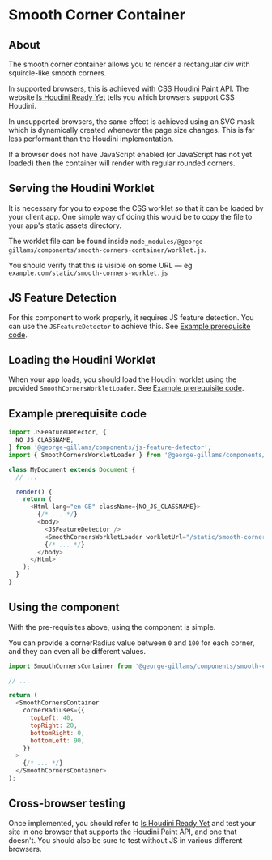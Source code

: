 # Smooth Corner Container

## About

The smooth corner container allows you to render a rectangular div with squircle-like smooth corners.

In supported browsers, this is achieved with [CSS Houdini](https://developer.mozilla.org/en-US/docs/Web/Guide/Houdini) Paint API. The website [Is Houdini Ready Yet](https://ishoudinireadyyet.com/) tells you which browsers support CSS Houdini.

In unsupported browsers, the same effect is achieved using an SVG mask which is dynamically created whenever the page size changes. This is far less performant than the Houdini implementation.

If a browser does not have JavaScript enabled (or JavaScript has not yet loaded) then the container will render with regular rounded corners.

## Serving the Houdini Worklet

It is necessary for you to expose the CSS worklet so that it can be loaded by your client app. One simple way of doing this would be to copy the file to your app's static assets directory.

The worklet file can be found inside `node_modules/@george-gillams/components/smooth-corners-container/worklet.js`.

You should verify that this is visible on some URL — eg `example.com/static/smooth-corners-worklet.js`

## JS Feature Detection

For this component to work properly, it requires JS feature detection. You can use the `JSFeatureDetector` to achieve this. See [Example prerequisite code](#example-prerequisite-code).

## Loading the Houdini Worklet

When your app loads, you should load the Houdini worklet using the provided `SmoothCornersWorkletLoader`. See [Example prerequisite code](#example-prerequisite-code).

## Example prerequisite code

```js
import JSFeatureDetector, {
  NO_JS_CLASSNAME,
} from '@george-gillams/components/js-feature-detector';
import { SmoothCornersWorkletLoader } from '@george-gillams/components/smooth-corners-container';

class MyDocument extends Document {
  // ...

  render() {
    return (
      <Html lang="en-GB" className={NO_JS_CLASSNAME}>
        {/* ... */}
        <body>
          <JSFeatureDetector />
          <SmoothCornersWorkletLoader workletUrl="/static/smooth-corners-worklet.js" />
          {/* ... */}
        </body>
      </Html>
    );
  }
}
```

## Using the component

With the pre-requisites above, using the component is simple.

You can provide a cornerRadius value between `0` and `100` for each corner, and they can even all be different values.

```js
import SmoothCornersContainer from '@george-gillams/components/smooth-corners-container';

// ...

return (
  <SmoothCornersContainer
    cornerRadiuses={{
      topLeft: 40,
      topRight: 20,
      bottomRight: 0,
      bottomLeft: 90,
    }}
  >
    {/* ... */}
  </SmoothCornersContainer>
);
```

## Cross-browser testing

Once implemented, you should refer to [Is Houdini Ready Yet](https://ishoudinireadyyet.com/) and test your site in one browser that supports the Houdini Paint API, and one that doesn't. You should also be sure to test without JS in various different browsers.
